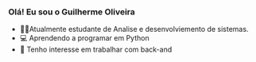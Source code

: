 ### Olá! Eu sou o Guilherme Oliveira 


- 🧑‍🎓Atualmente estudante de Analise e desenvolviemento de sistemas.
- 💻 Aprendendo a programar em Python
- 🤩 Tenho interesse em trabalhar com back-and 


